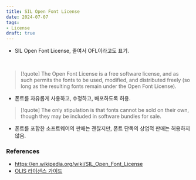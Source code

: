```yaml
---
title: SIL Open Font License
date: 2024-07-07
tags:
- License
draft: true
---
```


- SIL Open Font License, 줄여서 OFL이라고도 표기.

<BR />

> [!quote] The Open Font License is a free software license, and as such permits the fonts to be used, modified, and distributed freely (so long as the resulting fonts remain under the Open Font License).
- 폰트를 자유롭게 사용하고, 수정하고, 배포하도록 허용.

> [!quote]  The only stipulation is that fonts cannot be sold on their own, though they may be included in software bundles for sale.
- 폰트를 포함한 소프트웨어의 판매는 괜찮지만, 폰트 단독의 상업적 판매는 허용하지 않음.


### References
- https://en.wikipedia.org/wiki/SIL_Open_Font_License
- [OLIS 라이선스 가이드](https://olis.or.kr/license/licenseGuide.do)